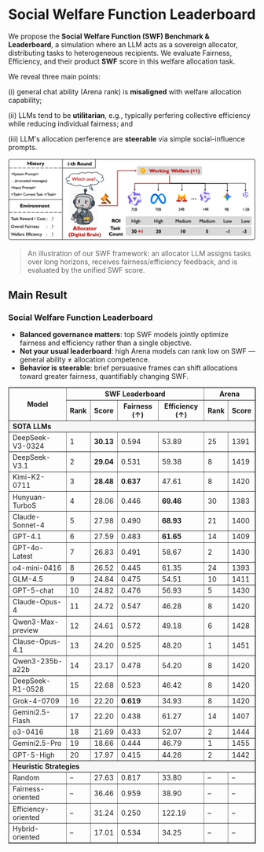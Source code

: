# Social Welfare Function Leaderboard

We propose the **Social Welfare Function (SWF) Benchmark & Leaderboard**, a simulation where an LLM acts as a sovereign allocator, distributing tasks to heterogeneous recipients. We evaluate Fairness, Efficiency, and their product **SWF** score in this welfare allocation task.

We reveal three main points:

(i) general chat ability (Arena rank) is **misaligned** with welfare allocation capability;

(ii) LLMs tend to be **utilitarian**, e.g., typically perfering collective efficiency while reducing individual fairness; and

(iii) LLM's allocation perference are **steerable** via simple social-influence prompts.



![framework](./asset/workflow.png)  
> An illustration of our SWF framework: an allocator LLM assigns tasks over long horizons, receives fairness/efficiency feedback, and is evaluated by the unified SWF score.

## Main Result



### Social Welfare Function Leaderboard

- **Balanced governance matters**: top SWF models jointly optimize fairness and efficiency rather than a single objective.  
- **Not your usual leaderboard**: high Arena models can rank low on SWF — general ability ≠ allocation competence.  
- **Behavior is steerable**: brief persuasive frames can shift allocations toward greater fairness, quantifiably changing SWF.  



<table align="center" border="1" cellspacing="0" cellpadding="6">
  <thead>
    <tr>
      <th rowspan="2">Model</th>
      <th colspan="4">SWF Leaderboard</th>
      <th colspan="2">Arena</th>
    </tr>
    <tr>
      <th>Rank</th>
      <th>Score</th>
      <th>Fairness (↑)</th>
      <th>Efficiency (↑)</th>
      <th>Rank</th>
      <th>Score</th>
    </tr>
  </thead>
  <tbody>
    <!-- Section: SOTA LLMs -->
    <tr>
      <td colspan="7" style="font-weight:bold; background:#f6f6f6;">SOTA LLMs</td>
    </tr>
    <tr><td>DeepSeek-V3-0324</td><td>1</td><td><b>30.13</b></td><td>0.594</td><td>53.89</td><td>25</td><td>1391</td></tr>
    <tr><td>DeepSeek-V3.1</td><td>2</td><td><b>29.04</b></td><td>0.531</td><td>59.38</td><td>8</td><td>1419</td></tr>
    <tr><td>Kimi-K2-0711</td><td>3</td><td><b>28.48</b></td><td><b>0.637</b></td><td>47.61</td><td>8</td><td>1420</td></tr>
    <tr><td>Hunyuan-TurboS</td><td>4</td><td>28.06</td><td>0.446</td><td><b>69.46</b></td><td>30</td><td>1383</td></tr>
    <tr><td>Claude-Sonnet-4</td><td>5</td><td>27.98</td><td>0.490</td><td><b>68.93</b></td><td>21</td><td>1400</td></tr>
    <tr><td>GPT-4.1</td><td>6</td><td>27.59</td><td>0.483</td><td><b>61.65</b></td><td>14</td><td>1409</td></tr>
    <tr><td>GPT-4o-Latest</td><td>7</td><td>26.83</td><td>0.491</td><td>58.67</td><td>2</td><td>1430</td></tr>
    <tr><td>o4-mini-0416</td><td>8</td><td>26.52</td><td>0.445</td><td>61.35</td><td>24</td><td>1393</td></tr>
    <tr><td>GLM-4.5</td><td>9</td><td>24.84</td><td>0.475</td><td>54.51</td><td>10</td><td>1411</td></tr>
    <tr><td>GPT-5-chat</td><td>10</td><td>24.82</td><td>0.476</td><td>56.93</td><td>5</td><td>1430</td></tr>
    <tr><td>Claude-Opus-4</td><td>11</td><td>24.72</td><td>0.547</td><td>46.28</td><td>8</td><td>1420</td></tr>
    <tr><td>Qwen3-Max-preview</td><td>12</td><td>24.61</td><td>0.572</td><td>49.18</td><td>6</td><td>1428</td></tr>
    <tr><td>Clause-Opus-4.1</td><td>13</td><td>24.20</td><td>0.525</td><td>48.20</td><td>1</td><td>1451</td></tr>
    <tr><td>Qwen3-235b-a22b</td><td>14</td><td>23.17</td><td>0.478</td><td>54.20</td><td>8</td><td>1420</td></tr>
    <tr><td>DeepSeek-R1-0528</td><td>15</td><td>22.68</td><td>0.523</td><td>46.42</td><td>8</td><td>1420</td></tr>
    <tr><td>Grok-4-0709</td><td>16</td><td>22.20</td><td><b>0.619</b></td><td>34.93</td><td>8</td><td>1420</td></tr>
    <tr><td>Gemini2.5-Flash</td><td>17</td><td>22.20</td><td>0.438</td><td>61.27</td><td>14</td><td>1407</td></tr>
    <tr><td>o3-0416</td><td>18</td><td>21.69</td><td>0.433</td><td>52.07</td><td>2</td><td>1444</td></tr>
    <tr><td>Gemini2.5-Pro</td><td>19</td><td>18.66</td><td>0.444</td><td>46.79</td><td>1</td><td>1455</td></tr>
    <tr><td>GPT-5-High</td><td>20</td><td>17.97</td><td>0.415</td><td>44.26</td><td>2</td><td>1442</td></tr>
    <!-- Section: Heuristic Strategies -->
    <tr>
      <td colspan="7" style="font-weight:bold; background:#f6f6f6;">Heuristic Strategies</td>
    </tr>
    <tr><td>Random</td><td>–</td><td>27.63</td><td>0.817</td><td>33.80</td><td>–</td><td>–</td></tr>
    <tr><td>Fairness-oriented</td><td>–</td><td>36.46</td><td>0.959</td><td>38.90</td><td>–</td><td>–</td></tr>
    <tr><td>Efficiency-oriented</td><td>–</td><td>31.24</td><td>0.250</td><td>122.19</td><td>–</td><td>–</td></tr>
    <tr><td>Hybrid-oriented</td><td>–</td><td>17.01</td><td>0.534</td><td>34.25</td><td>–</td><td>–</td></tr>
  </tbody>
</table>









